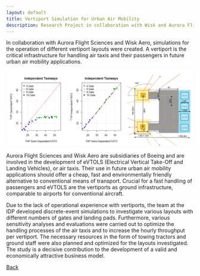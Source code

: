 ```yaml
---
layout: default
title: Vertiport Simulation for Urban Air Mobility
description: Research Project in collaboration with Wisk and Aurora Flight Sciences
---
```


In collaboration with Aurora Flight Sciences and Wisk Aero, simulations for the operation of different vertiport layouts were created. A vertiport is the critical infrastructure for handling air taxis and their passengers in future urban air mobility applications.

![Branching](./../../pictures/vertiport_simulations.png)

Aurora Flight Sciences and Wisk Aero are subsidiaries of Boeing and are involved in the development of eVTOLS (Electrical Vertical Take-Off and Landing Vehicles), or air taxis. Their use in future urban air mobility applications should offer a cheap, fast and environmentally friendly alternative to conventional means of transport. Crucial for a fast handling of passengers and eVTOLS are the vertiports as ground infrastructure, comparable to airports for conventional aircraft. 

Due to the lack of operational experience with vertiports, the team at the IDP developed discrete-event simulations to investigate various layouts with different numbers of gates and landing pads. Furthermore, various sensitivity analyses and evaluations were carried out to optimize the handling processes of the air taxis and to increase the hourly throughput per vertiport. The necessary resources in the form of towing tractors and ground staff were also planned and optimized for the layouts investigated. The study is a decisive contribution to the development of a valid and economically attractive business model.

[Back](https://https://isandaiinaviation.github.io/pages/research.html)